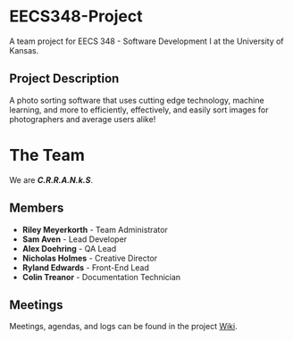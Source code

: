 # EECS348-Project
A team project for EECS 348 - Software Development I at the University of Kansas.

## Project Description
A photo sorting software that uses cutting edge technology, machine learning, and more to efficiently, effectively, and easily sort images for photographers and average users alike!

# The Team
We are _**C.R.R.A.N.k.S**_.

## Members
* **Riley Meyerkorth** - Team Administrator
* **Sam Aven** - Lead Developer
* **Alex Doehring** - QA Lead
* **Nicholas Holmes** - Creative Director
* **Ryland Edwards** - Front-End Lead
* **Colin Treanor** - Documentation Technician

## Meetings
Meetings, agendas, and logs can be found in the project [Wiki](https://github.com/m-riley04/EECS348-Project/wiki).
